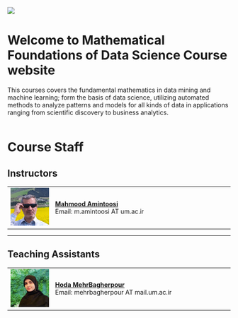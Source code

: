 ![](img/banner.png)

# Welcome to Mathematical Foundations of Data Science Course website

This courses covers the fundamental mathematics in data mining and machine learning; form the basis of data science, utilizing automated methods to analyze patterns and models for all kinds of data in applications ranging from scientific discovery to business analytics.

```{tableofcontents}
```

# Course Staff  

## Instructors  

<table style="width:100%;">  
  <tr>  
    <td style="width:20%;">  
      <img src="_images/M-Amintoosi.jpg" alt="Mahmood Amintoosi" style="width:100px;height:auto;">  
    </td>  
    <td>  
      <strong><a href="https://mamintoosi.github.io/">Mahmood Amintoosi</a></strong><br>  
      Email: m.amintoosi AT um.ac.ir
    </td>  
  </tr>  
</table>  

---  

## Teaching Assistants  

<table style="width:100%;">  
  <tr>  
    <td style="width:20%;">  
      <img src="_images/H-Mehr.jpg" alt="Hoda MehrBagherpour" style="width:100px;height:auto;">  
    </td>  
    <td>  
      <strong><a href="https://github.com/HodaMehr2000">Hoda MehrBagherpour</a></strong><br>  
      Email: mehrbagherpour AT mail.um.ac.ir  
    </td>  
  </tr>  
</table>